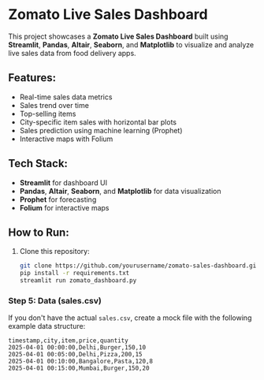 # Zomato Live Sales Dashboard

This project showcases a **Zomato Live Sales Dashboard** built using **Streamlit**, **Pandas**, **Altair**, **Seaborn**, and **Matplotlib** to visualize and analyze live sales data from food delivery apps.

## Features:
- Real-time sales data metrics
- Sales trend over time
- Top-selling items
- City-specific item sales with horizontal bar plots
- Sales prediction using machine learning (Prophet)
- Interactive maps with Folium

## Tech Stack:
- **Streamlit** for dashboard UI
- **Pandas**, **Altair**, **Seaborn**, and **Matplotlib** for data visualization
- **Prophet** for forecasting
- **Folium** for interactive maps

## How to Run:
1. Clone this repository:
   ```bash
   git clone https://github.com/yourusername/zomato-sales-dashboard.git
   pip install -r requirements.txt
   streamlit run zomato_dashboard.py


### Step 5: **Data (sales.csv)**

If you don't have the actual `sales.csv`, create a mock file with the following example data structure:

```csv
timestamp,city,item,price,quantity
2025-04-01 00:00:00,Delhi,Burger,150,10
2025-04-01 00:05:00,Delhi,Pizza,200,15
2025-04-01 00:10:00,Bangalore,Pasta,120,8
2025-04-01 00:15:00,Mumbai,Burger,150,20


